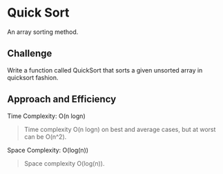 # Quick Sort

An array sorting method.

## Challenge

Write a function called QuickSort that sorts a given unsorted array in quicksort fashion.

## Approach and Efficiency

Time Complexity: O(n logn)
> Time complexity O(n logn) on best and average cases, but at worst can be O(n^2).

Space Complexity: O(log(n))
> Space complexity O(log(n)).
